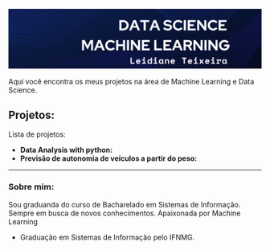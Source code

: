 
<p align="center">
  <img src="ml_ds.png" >
</p>

Aqui você encontra os  meus projetos na área de Machine Learning e Data Science.

## Projetos:
Lista de projetos:
* **Data Analysis with python:** 
* **Previsão de autonomia de veículos a partir do peso:** 

---

### Sobre mim:

Sou graduanda do curso de Bacharelado em Sistemas de Informação. Sempre em busca de novos conhecimentos. Apaixonada por Machine Learning 

* Graduação em Sistemas de Informação pelo IFNMG.
